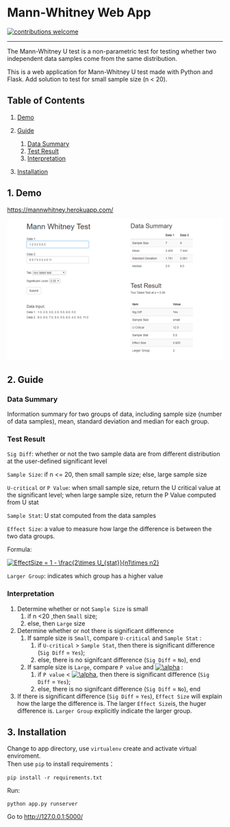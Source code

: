 # Mann-Whitney Web App

[![contributions welcome](https://img.shields.io/badge/contributions-welcome-brightgreen.svg?style=flat)](https://github.com/dwyl/esta/issues)

--------------------------------------------------------------------------------------
      
The Mann-Whitney U test is a non-parametric test for testing whether two independent data samples come from the same distribution.

This is a web application for Mann-Whitney U test made with Python and Flask. Add solution to test for small sample size (n < 20).

## Table of Contents
1.    [Demo](#Demo)

2.    [Guide](#user-guide)

      1.    [Data Summary](#1.)  
      2.    [Test Result](#2.)   
      3.    [Interpretation](#3.) 

3.    [Installation](#install)

## 1. Demo <a class ="anchor" id="Demo"></a>

https://mannwhitney.herokuapp.com/

![demo](https://github.com/Hatchin/Mann-Whitney-Extension/blob/master/demo.png)

## 2. Guide <a class ="anchor" id="user-guide"></a>

### Data Summary <a class ="anchor" id="1."></a>

Information summary for two groups of data, including sample size (number of data samples), mean, standard deviation and median for each group.    

### Test Result <a class ="anchor" id="2."></a>

`Sig Diff`: whether or not the two sample data are from different distribution at the user-defined significant level

`Sample Size`: if n <= 20, then small sample size; else, large sample size

`U-critical` or `P Value`: when small sample size, return the U critical value at the significant level; when large sample size, return the P Value computed from U stat

`Sample Stat`: U stat computed from the data samples

`Effect Size`:  a value to measure how large the difference is between the two data groups. 

Formula:

<a href="https://www.codecogs.com/eqnedit.php?latex=\fn_phv&space;EffectSize&space;=&space;1&space;-&space;\frac{2\times&space;U_{stat}}{n1\times&space;n2}" target="_blank"><img src="https://latex.codecogs.com/gif.latex?\fn_phv&space;EffectSize&space;=&space;1&space;-&space;\frac{2\times&space;U_{stat}}{n1\times&space;n2}" title="EffectSize = 1 - \frac{2\times U_{stat}}{n1\times n2}" /></a>

`Larger Group`: indicates which group has a higher value

### Interpretation <a class ="anchor" id="3."></a>
1. Determine whether or not `Sample Size` is small
   1. if n <20 ,then `Small` size;
   2. else, then `Large` size
2. Determine whether or not there is significant difference
   1. If sample size is `Small`, compare `U-critical` and `Sample Stat` : 
      1. if `U-critical` > `Sample Stat`, then there is significant difference (`Sig Diff` = `Yes`);
      2. else, there is no signifcant difference (`Sig Diff` = `No`), end
   2. If sample size is `Large`, compare `P value` and <a href="https://www.codecogs.com/eqnedit.php?latex=\alpha" target="_blank"><img src="https://latex.codecogs.com/gif.latex?\alpha" title="\alpha" /></a> : 
      1. if `P value` < <a href="https://www.codecogs.com/eqnedit.php?latex=\alpha" target="_blank"><img src="https://latex.codecogs.com/gif.latex?\alpha" title="\alpha" /></a>, then there is significant difference (`Sig Diff` = `Yes`);
      2. else, there is no signifcant difference (`Sig Diff` = `No`), end
  3. If there is significant difference (`Sig Diff` = `Yes`), `Effect Size` will explain how the large the difference is. The larger `Effect Size`is, the huger difference is. `Larger Group` explicitly indicate the larger group. 
  


## 3. Installation <a class ="anchor" id="install"></a>
Change to app directory, use `virtualenv` create and activate virtual enviroment.  
Then use `pip` to install requirements：  
```
pip install -r requirements.txt
```
Run:  
```
python app.py runserver
```

Go to http://127.0.0.1:5000/



